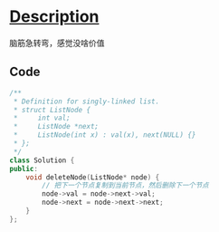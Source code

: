 # [Description](https://leetcode.cn/problems/delete-node-in-a-linked-list/description/)

脑筋急转弯，感觉没啥价值

## Code

```cpp
/**
 * Definition for singly-linked list.
 * struct ListNode {
 *     int val;
 *     ListNode *next;
 *     ListNode(int x) : val(x), next(NULL) {}
 * };
 */
class Solution {
public:
    void deleteNode(ListNode* node) {
        // 把下一个节点复制到当前节点，然后删除下一个节点
        node->val = node->next->val;
        node->next = node->next->next;
    }
};
```
